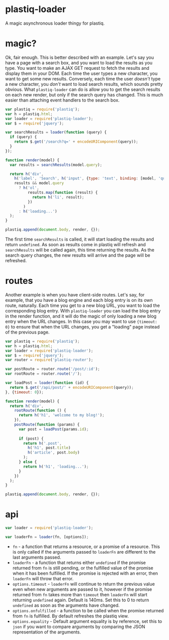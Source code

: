 # plastiq-loader

A magic asynchronous loader thingy for plastiq.

# magic?

Ok, fair enough. This is better described with an example. Let's say you have a page with a search box, and you want to load the results as you type. You want to make an AJAX GET request to fetch the results and display them in your DOM. Each time the user types a new character, you want to get some new results. Conversely, each time the user _doesn't_ type a new character, you _don't_ want to load search results, which sounds pretty obvious. What `plastiq-loader` can do is allow you to get the search results on each new render, but only if the search query has changed. This is much easier than attaching event handlers to the search box.

```js
var plastiq = require('plastiq');
var h = plastiq.html;
var loader = require('plastiq-loader');
var $ = require('jquery');

var searchResults = loader(function (query) {
  if (query) {
    return $.get('/search?q=' + encodeURIComponent(query));
  }
});

function render(model) {
  var results = searchResults(model.query);

  return h('div',
    h('label', 'Search', h('input', {type: 'text', binding: [model, 'query']})),
    results && model.query
      ? h('ol',
          results.map(function (result) {
            return h('li', result);
          })
        )
      : h('loading...')
  );
}

plastiq.append(document.body, render, {});
```

The first time `searchResults` is called, it will start loading the results and return `undefined`. As soon as results come in plastiq will refresh and `searchResults` will be called again, this time returning the results. As the search query changes, the new results will arrive and the page will be refreshed.

# routes

Another example is when you have client-side routes. Let's say, for example, that you have a blog engine and each blog entry is on its own route, naturally. Each time you get to a new blog URL, you want to load the corresponding blog entry. With `plastiq-loader` you can load the blog entry in the render function, and it will do the magic of only loading a new blog entry when the URL changes. In this case you may want to use `{timeout: 0}` to ensure that when the URL changes, you get a "loading" page instead of the previous page.

```js
var plastiq = require('plastiq');
var h = plastiq.html;
var loader = require('plastiq-loader');
var $ = require('jquery');
var router = require('plastiq-router');

var postRoute = router.route('/post/:id');
var rootRoute = router.route('/');

var loadPost = loader(function (id) {
  return $.get('/api/post/' + encodeURIComponent(query));
}, {timeout: 0});

function render(model) {
  return h('div',
    rootRoute(function () {
      return h('h1', 'welcome to my blog!');
    }),
    postRoute(function (params) {
      var post = loadPost(params.id);
      
      if (post) {
        return h('.post',
          h('h1', post.title)
          h('article', post.body)
        );
      } else {
        return h('h1', 'loading...');
      }
    })
  );
}

plastiq.append(document.body, render, {});
```

# api

```js
var loader = require('plastiq-loader');

var loaderFn = loader(fn, [options]);
```

* `fn` - a function that returns a resource, or a promise of a resource. This is only called if the arguments passed to `loaderFn` are different to the last arguments passed.
* `loaderFn` - a function that returns either `undefined` if the promise returned from `fn` is still pending, or the fulfilled value of the promise when it has been fulfilled. If the promise is rejected with an error, then `loaderFn` will throw that error.
* `options.timeout` - `loaderFn` will continue to return the previous value even when new arguments are passed to it, however if the promise returned from `fn` takes more than `timeout` then `loaderFn` will start returning `undefined` again. Default is 140ms. Set this to 0 to return `undefined` as soon as the arguments have changed.
* `options.onfulfilled` - a function to be called when the promise returned from `fn` is fulfilled. By default refreshes the plastiq view.
* `options.equality` - Default argument equality is by reference, set this to `json` if you want to compare arguments by comparing the JSON representation of the arguments.
